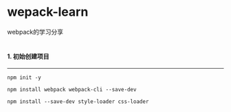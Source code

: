# wepack-learn  
webpack的学习分享  
<br>

#### 1. 初始创建项目  
***  
```  
npm init -y       

npm install webpack webpack-cli --save-dev

npm install --save-dev style-loader css-loader
```  


